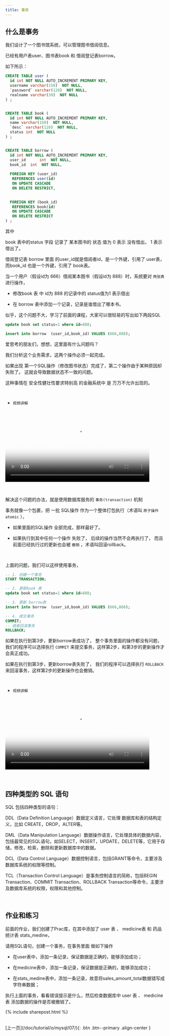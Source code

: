 ```yaml
---
title: 事务
---
```



## 什么是事务


我们设计了一个图书馆系统，可以管理图书借阅信息。


已经有用户表user、图书表book 和 借阅登记表borrow。

如下所示：


```sql
CREATE TABLE user (
  id int NOT NULL AUTO_INCREMENT PRIMARY KEY,
  username varchar(150)  NOT NULL,
  `password` varchar(128)  NOT NULL,
  realname varchar(30)  NOT NULL
) ;


CREATE TABLE book (
  id int NOT NULL AUTO_INCREMENT PRIMARY KEY,
  name varchar(150)  NOT NULL,
  `desc` varchar(128)  NOT NULL,
  status int  NOT NULL
) ;


CREATE TABLE borrow (
  id int NOT NULL AUTO_INCREMENT PRIMARY KEY,
  user_id      int  NOT NULL,
  book_id  int  NOT NULL,
  
  FOREIGN KEY (user_id)
   REFERENCES user(id)
   ON UPDATE CASCADE
   ON DELETE RESTRICT,

  
  FOREIGN KEY (book_id)
   REFERENCES book(id)
   ON UPDATE CASCADE
   ON DELETE RESTRICT
) ;
```

其中

book 表中的status 字段 记录了 某本图书的 状态 值为 0 表示 没有借出， 1 表示借出了。

借阅登记表 borrow 里面 的user_id就是借阅者id，是一个外键，引用了 user表， 而book_id 也是一个外键，引用了 book表。

当一个用户（假设id为 666）借阅某本图书（假设id为 888）时，系统要对 ```两张表``` 进行操作，

- 修改book 表 中 id为 888 的记录中的 status值为1 表示借出

- 在 borrow 表中添加一个记录，记录是谁借出了哪本书。


似乎，这个问题不大，学习了前面的课程，大家可以很轻易的写出如下两段SQL

```sql
update book set status=1 where id=888;

insert into borrow  (user_id,book_id) VALUES (666,888);
```

爱思考的朋友们，想想，这里面有什么问题吗？


我们分析这个业务需求，这两个操作必须一起完成。

如果出现 第一个SQL操作（修改图书状态）完成了，第二个操作由于某种原因却失败了。 这就会导致数据状态不一致的问题。

这种事情在 安全性健壮性要求特别高 的金融系统中 是 万万不允许出现的。

<br>

- ```视频讲解``` 

<video src="http://v.python666.vip/video/o/mysql/mpmysql-08-1.mp4"  style="width: 90%;" controls controlsList="nodownload" oncontextmenu="return false;" preload="metadata" poster="{{ site.video_cover }}"></video>

<br>


解决这个问题的办法，就是使用数据库服务的  ```事务(transaction)``` 机制

事务就像一个包裹，把 一批 SQL操作 作为一个整体打包执行（术语叫 ```原子操作atomic``` ），

- 如果里面的SQL操作 全部完成，那样最好了。

- 如果执行到其中任何一个操作 失败了， 后续的操作当然不会再执行了， 而且前面已经执行过的更新也会被 ```撤销``` ，术语叫回滚rollback。

<br>

上面的问题，我们可以这样使用事务，

```sql
-- 1. 创建一个事务
START TRANSACTION;

-- 2. 更新book 表
update book set status=1 where id=888;

-- 3. 更新 borrow表
insert into borrow  (user_id,book_id) VALUES (666,888);

-- 4. 提交事务 
COMMIT;
-- 或者回滚事务
ROLLBACK;
```

如果在执行到第3步，更新borrow表成功了， 整个事务里面的操作都没有问题， 我们的程序可以选择执行  ```COMMIT``` 来提交事务，这样第2步，和第3步的更新操作才会真正成功。


如果在执行到第3步，更新borrow表失败了， 我们的程序可以选择执行  ```ROLLBACK``` 来回滚事务，这样第2步的更新操作也会撤销。


<br>

- ```视频讲解``` 

<video src="http://v.python666.vip/video/o/mysql/mpmysql-08-2.mp4"  style="width: 90%;" controls controlsList="nodownload" oncontextmenu="return false;" preload="metadata" poster="{{ site.video_cover }}"></video>

<br>


## 四种类型的 SQL 语句

SQL 包括四种类型的语句：

DDL（Data Definition Language）数据定义语言，它处理 数据库和表的结构定义，比如 CREATE，DROP，ALTER等。

DML（Data Manipulation Language）数据操作语言，它处理具体的数据内容，包括最常见的SQL语句，如SELECT，INSERT，UPDATE，DELETE等，它用于存储，修改，检索，删除和更新数据库中的数据。

DCL（Data Control Language）数据控制语言，包括GRANT等命令，主要涉及数据库系统的权限等控制。

TCL（Transaction Control Language）是事务控制语言的简称，包括BEGIN Transaction、COMMIT Transaction、ROLLBACK Transaction等命令，主要涉及数据库系统的权限，权限和其他控制。

<br>

## 作业和练习

前面的作业，我们创建了Prac库，在其中添加了 user 表 、 medicine表 和 药品统计表 stats_medine，

请用SQL语句，创建一个事务，在事务里面 做如下操作

- 在user表中，添加一条记录，保证数据是正确的，能够添加成功；

- 在medicine表中，添加一条记录，保证数据是正确的，能够添加成功；

- 在stats_medine表中，添加一条记录，故意将sales_amount_total数据错写成字符串数据；

执行上面的事务，看看错误提示是什么，然后检查数据库中  user 表 、 medicine表 添加数据的操作是否被撤销了。


{% include sharepost.html %}


<br>
[上一页](/doc/tutorial/o/mysql/07/){: .btn .btn--primary .align-center }
